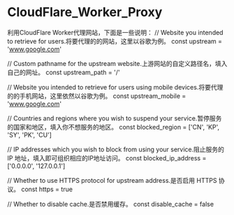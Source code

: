 # CloudFlare_Worker_Proxy
利用CloudFlare Worker代理网站，下面是一些说明：
// Website you intended to retrieve for users.将要代理的的网站，这里以谷歌为例。
const upstream = 'www.google.com'

// Custom pathname for the upstream website.上游网站的自定义路径名，填入自己的网址。
const upstream_path = '/'

// Website you intended to retrieve for users using mobile devices.将要代理的的手机网站，这里依然以谷歌为例。
const upstream_mobile = 'www.google.com'

// Countries and regions where you wish to suspend your service.暂停服务的国家和地区，填入你不想服务的地区。
const blocked_region = ['CN', 'KP', 'SY', 'PK', 'CU']

// IP addresses which you wish to block from using your service.阻止服务的 IP 地址，填入即可组织相应的IP地址访问。
const blocked_ip_address = ['0.0.0.0', '127.0.0.1']

// Whether to use HTTPS protocol for upstream address.是否启用 HTTPS 协议。
const https = true

// Whether to disable cache.是否禁用缓存。
const disable_cache = false
